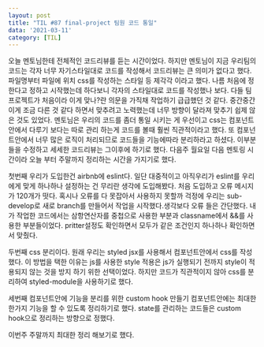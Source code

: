 ```yaml
---
layout: post
title: "TIL #87 final-project 팀원 코드 통일"
data: '2021-03-11'
category: [TIL]
---
```


오늘 멘토님한테 전체적인 코드리뷰를 듣는 시간이었다. 하지만 멘토님이 지금 우리팀의 코드는 각자 너무 자기스타일대로 코드를 작성해서 코드리뷰는 큰 의미가 없다고 했다. 파일명부터 파일에 위치 css를 작성하는 스타일 등 제각각 이라고 했다. 나름 처음에 정한다고 정하고 시작했는데 하다보니 각자의 스타일대로 코드를 작성했나 보다. 다들 팀 프로젝트가 처음이라 이게 맞나?란 의문을 가직채 작업하기 급급했던 것 같다. 중간중간 이게 조금 다른 것 같다 하면서 맞추려고 노력했는데 너무 방향이 달라져 맞추기 쉽제 않은 것도 있었다. 멘토님은 우리의 코드를 좀더 통일 시키는 게 우선이고 css는 컴포넌트 안에서 다루기 보다는 따로 관리 하는게 코드를 볼때 훨씬 직관적이라고 했다. 또 컴포넌트안에서 너무 많은 로직이 처리되므로 코드들을 기능에따라 분리하라고 하셨다. 이부분들을 수정하고 세세한 코드리뷰는 그이후에 하기로 했다. 다음주 월요일 다음 멘토링 시간이라 오늘 부터 주말까지 정리하는 시간을 가지기로 했다.

첫번째 우리가 도입한건 airbnb에 eslint다. 일단 대중적이고 아직우리가 eslint를 우리에게 맞게 하나하나 설정하는 건 무리란 생각에 도입해봤다. 처음 도입하고 오류 메시지가 120개가 떳다. 혹시나 오류를 다 못잡아서 사용하지 못할까 걱정에 우리는 sub-develop로 새로 branch를 만들어서 작업을 시작했다.생각보다 오류 들은 간단했다. 내가 작업한 코드에서는 삼항연산자를 중첩으로 사용한 부분과 classname에서 &&를 사용한 부분들이었다. pritter설정도 확인하면서 모두가 같은 조건인지 하나하나 확인하면서 맞췄다.

두번째 css 분리이다. 원래 우리는 styled jsx를 사용해서 컴포넌트안에서 css를 작성했다. 이 방법을 택한 이유는 js를 사용한 style 적용은 js가 실행되기 전까지 style이 적용되지 않는 것을 방지 하기 위한 선택이었다. 하지만 코드가 직관적이지 않아 css를 분리하여 styled-module을 사용하기로 했다. 

세번째 컴포넌트안에 기능을 분리를 위한 custom hook 만들기 컴포넌트안에는 최대한 한가지 기능을 할 수 있도록 정리하기로 했다. state를 관리하는 코드들은 custom hook으로 정리하는 방향으로 정했다.

이번주 주말까지 최대한 정리 해보기로 했다.